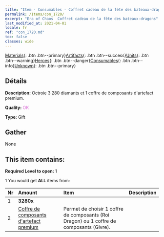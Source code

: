 ```yaml
---
title: "Item - Consumables - Coffret cadeau de la fête des bateaux-dragons"
permalink: /Items/con_1720/
excerpt: "Era of Chaos  Coffret cadeau de la fête des bateaux-dragons"
last_modified_at: 2021-04-01
locale: fr
ref: "con_1720.md"
toc: false
classes: wide
---
```

 [Materials](/fr/Items/){: .btn .btn--primary}[Artifacts](/fr/Items/Artifacts/){: .btn .btn--success}[Units](/fr/Items/Units/){: .btn .btn--warning}[Heroes](/fr/Items/Heroes/){: .btn .btn--danger}[Consumables](/fr/Items/Consumables/){: .btn .btn--info}[Unknown](/fr/Items/Unknown/){: .btn .btn--primary}

## Détails
 **Description:** Octroie 3 280 diamants et 1 coffre de composants d'artefact premium.

 **Quality:** <span style="color: #DA70D6">OK</span>

 **Type:** Gift

## Gather

  None

## This item contains:

 **Required Level to open:** 1

 1 You would get **ALL** items  from:

  | Nr | Amount |     Item    | Description |
  |:---|:-------|:------------|:-----------:|
  | 1 |  **3280x** | <i class="fas fa-gem"/> |  | 
  | 2 | [Coffre de composants d'artefact premium](/fr/Items/con_1721/) | Permet de choisir 1 coffre de composants (Roi Dragon) ou 1 coffre de composants (Givre). | 
